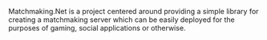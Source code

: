 Matchmaking.Net is a project centered around providing a simple library for creating a matchmaking server which can be easily deployed for the purposes of gaming, social applications or otherwise.